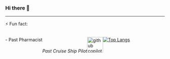 ### Hi there 👋

<!--
**TemidoRocha/TemidoRocha** is a ✨ _special_ ✨ repository because its `README.md` (this file) appears on your GitHub profile.

Here are some ideas to get you started:

- 🔭 I’m currently working on ...
- 🌱 I’m currently learning ...
- 👯 I’m looking to collaborate on ...
- 🤔 I’m looking for help with ...
- 💬 Ask me about ...
- 📫 How to reach me: ...
- 😄 Pronouns: ...
- ⚡ Fun fact: ...
-->
<hr>

⚡ Fun fact:
<div style="display: flex;">
  
<p>- Past Pharmacist<p>

<em>Past Cruise Ship Pilot</em><img width="50px" height="50px" src="https://github.githubassets.com/images/icons/copilot/cp-head-square.png" alt="github copilot icon">


[![Top Langs](https://github-readme-stats.vercel.app/api/top-langs/?username=temidorocha&hide_title&hide_border&theme=buefy)](https://github.com/temidorocha/github-readme-stats)
